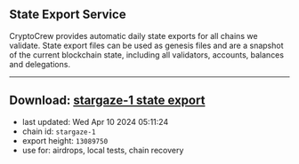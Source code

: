 ## State Export Service
CryptoCrew provides automatic daily state exports for all chains we validate. State export files can be used as genesis files and are a snapshot of the current blockchain state, including all validators, accounts, balances and delegations.

---
**Download: [stargaze-1 state export](https://dl-eu2.ccvalidators.com/SERVICE/stargaze/stargaze-1_export_13089750.json)**
---

- last updated: Wed Apr 10 2024 05:11:24
- chain id: `stargaze-1`
- export height: `13089750`
- use for: airdrops, local tests, chain recovery

